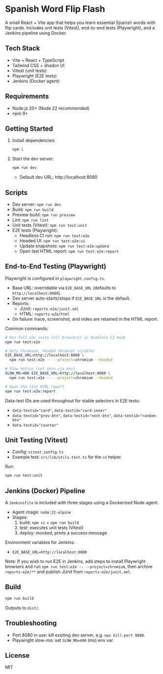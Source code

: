# Spanish Word Flip Flash

A small React + Vite app that helps you learn essential Spanish words with flip cards. Includes unit tests (Vitest), end-to-end tests (Playwright), and a Jenkins pipeline using Docker.

## Tech Stack
- Vite + React + TypeScript
- Tailwind CSS + shadcn UI
- Vitest (unit tests)
- Playwright (E2E tests)
- Jenkins (Docker agent)

## Requirements
- Node.js 20+ (Node 22 recommended)
- npm 9+

## Getting Started
1. Install dependencies:
   ```bash
   npm i
   ```
2. Start the dev server:
   ```bash
   npm run dev
   ```
   - Default dev URL: http://localhost:8080


## Scripts
- Dev server: `npm run dev`
- Build: `npm run build`
- Preview build: `npm run preview`
- Lint: `npm run lint`
- Unit tests (Vitest): `npm run test:unit`
- E2E tests (Playwright):
  - Headless CI run: `npm run test:e2e`
  - Headed UI: `npm run test:e2e:ui`
  - Update snapshots: `npm run test:e2e:update`
  - Open last HTML report: `npm run test:e2e:report`

## End-to-End Testing (Playwright)
Playwright is configured in `playwright.config.ts`.
- Base URL: overridable via `E2E_BASE_URL` (defaults to `http://localhost:8080`).
- Dev server auto-starts/stops if `E2E_BASE_URL` is the default.
- Reports:
  - JUnit: `reports-e2e/junit.xml`
  - HTML: `reports-e2e/html`
- On failure: trace, screenshot, and video are retained in the HTML report.

Common commands:
```bash
# Run full e2e suite (all browsers) in headless CI mode
npm run test:e2e

# Only Chromium, headed (browser visible)
E2E_BASE_URL=http://localhost:8080 \
  npm run test:e2e -- --project=chromium --headed

# Slow motion (set once via env)
SLOW_MO=400 E2E_BASE_URL=http://localhost:8080 \
  npm run test:e2e -- --project=chromium --headed

# Open the last HTML report
npm run test:e2e:report
```

Data-test IDs are used throughout for stable selectors in E2E tests:
- `data-testid="card"`, `data-testid="card-inner"`
- `data-testid="prev-btn"`, `data-testid="next-btn"`, `data-testid="random-btn"`
- `data-testid="counter"`

## Unit Testing (Vitest)
- Config: `vitest.config.ts`
- Example test: `src/lib/utils.test.ts` for the `cn` helper.

Run:
```bash
npm run test:unit
```

## Jenkins (Docker) Pipeline
A `Jenkinsfile` is included with three stages using a Dockerized Node agent.
- Agent image: `node:22-alpine`
- Stages:
  1. build: `npm ci` + `npm run build`
  2. test: executes unit tests (Vitest)
  3. deploy: mocked, prints a success message

Environment variables for Jenkins:
- `E2E_BASE_URL=http://localhost:8080`

Note: If you wish to run E2E in Jenkins, add steps to install Playwright browsers and run `npm run test:e2e -- --project=chromium`, then archive `reports-e2e/**` and publish JUnit from `reports-e2e/junit.xml`.

## Build
```bash
npm run build
```
Outputs to `dist/`.

## Troubleshooting
- Port 8080 in use: kill existing dev server, e.g. `npx kill-port 8080`.
- Playwright slow-mo: set `SLOW_MO=400` (ms) env var.

## License
MIT
